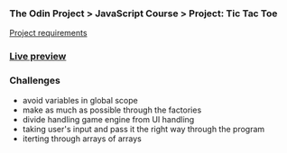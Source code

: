 ### The Odin Project > JavaScript Course > Project: Tic Tac Toe

[Project requirements](https://www.theodinproject.com/lessons/node-path-javascript-tic-tac-toe)

### [Live preview](https://bartek8b.github.io/TOP-Tic_Tac_Toe/)

### Challenges

- avoid variables in global scope
- make as much as possible through the factories
- divide handling game engine from UI handling
- taking user's input and pass it the right way through the program
- iterting through arrays of arrays
